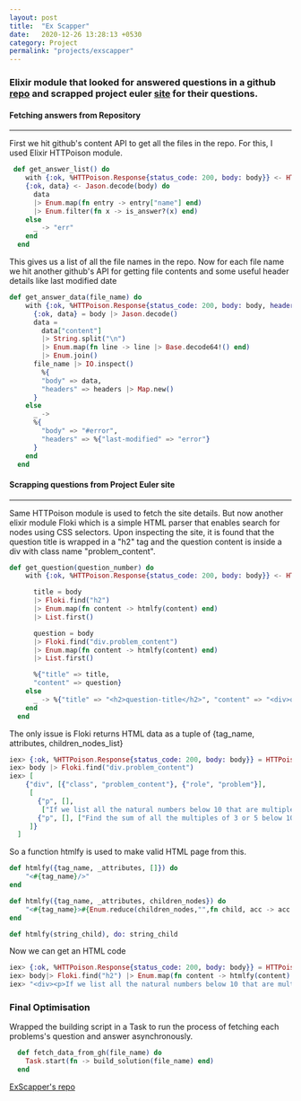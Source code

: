 ```yaml
---
layout: post
title:  "Ex Scapper"
date:   2020-12-26 13:28:13 +0530
category: Project
permalink: "projects/exscapper"
---
```


### Elixir module that looked for answered questions in a github [repo](https://github.com/ghostdsb/ProjectEuler) and scrapped project euler [site](https://projecteuler.net/archives) for their questions.

#### Fetching answers from Repository
---

First we hit github's content API to get all the files in the repo. For this, I used Elixir HTTPoison module.

```elixir
 def get_answer_list() do
    with {:ok, %HTTPoison.Response{status_code: 200, body: body}} <- HTTPoison.get("https://api.github.com/repos/ghostdsb/ProjectEuler/contents"),
    {:ok, data} <- Jason.decode(body) do
      data
      |> Enum.map(fn entry -> entry["name"] end)
      |> Enum.filter(fn x -> is_answer?(x) end)
    else
      _ -> "err"
    end
  end
```

This gives us a list of all the file names in the repo. Now for each file name we hit another github's API for getting file contents and some useful header details like last modified date

```elixir
def get_answer_data(file_name) do
    with {:ok, %HTTPoison.Response{status_code: 200, body: body, headers: headers}} <- HTTPoison.get("https://api.github.com/repos/ghostdsb/ProjectEuler/contents/"<>file_name<>"?ref=master") do
      {:ok, data} = body |> Jason.decode()
      data =
        data["content"]
        |> String.split("\n")
        |> Enum.map(fn line -> line |> Base.decode64!() end)
        |> Enum.join()
      file_name |> IO.inspect()
        %{
        "body" => data,
        "headers" => headers |> Map.new()
      }
    else
      _ ->
      %{
        "body" => "#error",
        "headers" => %{"last-modified" => "error"}
      }
    end
  end
```

#### Scrapping questions from Project Euler site
---

Same HTTPoison module is used to fetch the site details. But now another elixir module Floki which is a simple HTML parser that enables search for nodes using CSS selectors. Upon inspecting the site, it is found that the question title is wrapped in a "h2" tag and the question content is inside a div with class name "problem_content".

```elixir
def get_question(question_number) do
    with {:ok, %HTTPoison.Response{status_code: 200, body: body}} <- HTTPoison.get("https://projecteuler.net/problem=" <> question_number) do

      title = body
      |> Floki.find("h2")
      |> Enum.map(fn content -> htmlfy(content) end)
      |> List.first()

      question = body
      |> Floki.find("div.problem_content")
      |> Enum.map(fn content -> htmlfy(content) end)
      |> List.first()

      %{"title" => title,
      "content" => question}
    else
      _ -> %{"title" => "<h2>question-title</h2>", "content" => "<div>question-body</div>"}
    end
  end
```

The only issue is Floki returns HTML data as a tuple of {tag_name, attributes, children_nodes_list}

```elixir
iex> {:ok, %HTTPoison.Response{status_code: 200, body: body}} = HTTPoison.get("https://projecteuler.net/problem=001")
iex> body |> Floki.find("div.problem_content")
iex> [
    {"div", [{"class", "problem_content"}, {"role", "problem"}],
     [
       {"p", [],
        ["If we list all the natural numbers below 10 that are multiples of 3 or 5, we get 3, 5, 6 and 9. The sum of these multiples is 23."]},
       {"p", [], ["Find the sum of all the multiples of 3 or 5 below 1000."]}
     ]}
  ]
```

So a function htmlfy is used to make valid HTML page from this.

```elixir
def htmlfy({tag_name, _attributes, []}) do
    "<#{tag_name}/>"
end

def htmlfy({tag_name, _attributes, children_nodes}) do
    "<#{tag_name}>#{Enum.reduce(children_nodes,"",fn child, acc -> acc <> htmlfy(child) end )}</#{tag_name}>"
end

def htmlfy(string_child), do: string_child
```

Now we can get an HTML code
```elixir
iex> {:ok, %HTTPoison.Response{status_code: 200, body: body}} = HTTPoison.get("https://projecteuler.net/problem=001")
iex> body|> Floki.find("h2") |> Enum.map(fn content -> htmlfy(content) end) |> List.first()
iex> "<div><p>If we list all the natural numbers below 10 that are multiples of 3 or 5, we get 3, 5, 6 and 9. The sum of these multiples is 23.</p><p>Find the sum of all the multiples of 3 or 5 below 1000.</p></div>"
```

### Final Optimisation

Wrapped the building script in a Task to run the process of fetching each problems's question and answer asynchronously.
```elixir
  def fetch_data_from_gh(file_name) do
    Task.start(fn -> build_solution(file_name) end)
  end
```

[ExScapper's repo](https://github.com/ghostdsb/ex_scapper)